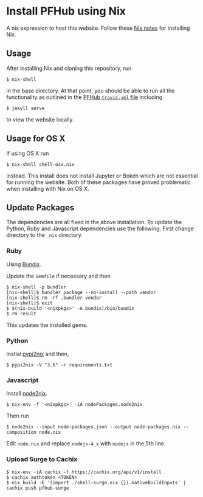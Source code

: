 # Install PFHub using Nix

A nix expression to host this website. Follow these [Nix
notes](https://github.com/wd15/nixes/blob/master/NIX-NOTES.md) for
installing Nix.

## Usage

After installing Nix and cloning this repository, run

    $ nix-shell

in the base directory. At that point, you should be able to run all
the functionality as outlined in the [PFHub `travis.yml`
file](https://github.com/usnistgov/pfhub/blob/master/.travis.yml)
including

    $ jekyll serve

to view the website locally.

## Usage for OS X

If using OS X run

    $ nix-shell shell-osx.nix

instead. This install does not install Jupyter or Bokeh which are not
essential for running the website. Both of these packages have proved
problematic when installing with Nix on OS X.

## Update Packages

The dependencies are all fixed in the above installation. To update
the Python, Ruby and Javascript dependencies use the following. First
change directory to the `_nix` directory.

### Ruby

Using [Bundix](https://github.com/manveru/bundix).

Update the `Gemfile` if necessary and then

    $ nix-shell -p bundler
    [nix-shell]$ bundler package --no-install --path vendor
    [nix-shell]$ rm -rf .bundler vendor
    [nix-shell]$ exit
    $ $(nix-build '<nixpkgs>' -A bundix)/bin/bundix
    $ rm result

This updates the installed gems.

### Python

Instlal [pypi2nix](https://github.com/garbas/pypi2nix) and then,

    $ pypi2nix -V "3.6" -r requirements.txt

### Javascript

Install [node2nix](https://github.com/svanderburg/node2nix).

    $ nix-env -f '<nixpkgs>' -iA nodePackages.node2nix

Then run

    $ node2nix --input node-packages.json --output node-packages.nix --composition node.nix

Edit `node.nix` and replace `nodejs-4_x` with `nodejs` in the 5th
line.

### Upload Surge to Cachix

    $ nix-env -iA cachix -f https://cachix.org/api/v1/install
    $ cachix authtoken <TOKEN>
    $ nix_build -E '(import ./shell-surge.nix {}).nativeBuildInputs' | cachix push pfhub-surge
